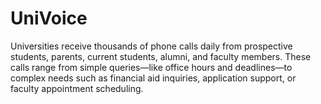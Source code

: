 # UniVoice
Universities receive thousands of phone calls daily from prospective students, parents, current students, alumni, and faculty members. These calls range from simple queries—like office hours and deadlines—to complex needs such as financial aid inquiries, application support, or faculty appointment scheduling.
